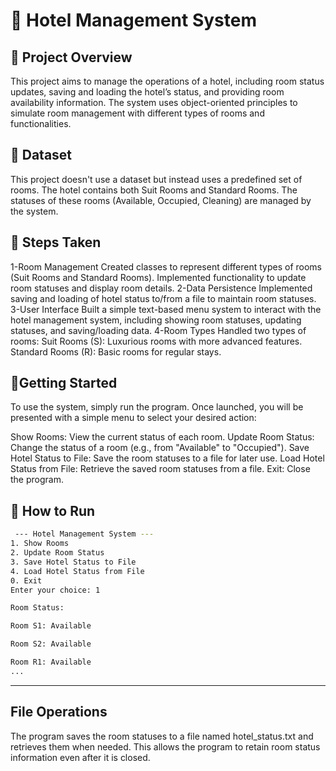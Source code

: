 # 🏨 Hotel Management System
## 📌 Project Overview
This project aims to manage the operations of a hotel, including room status updates, saving and loading the hotel’s status, and providing room availability information. The system uses object-oriented principles to simulate room management with different types of rooms and functionalities.

## 📂 Dataset
This project doesn't use a dataset but instead uses a predefined set of rooms. The hotel contains both Suit Rooms and Standard Rooms. The statuses of these rooms (Available, Occupied, Cleaning) are managed by the system.

## 🔧 Steps Taken
1-Room Management
Created classes to represent different types of rooms (Suit Rooms and Standard Rooms).
Implemented functionality to update room statuses and display room details.
2-Data Persistence
Implemented saving and loading of hotel status to/from a file to maintain room statuses.
3-User Interface
Built a simple text-based menu system to interact with the hotel management system, including showing room statuses, updating statuses, and saving/loading data.
4-Room Types
Handled two types of rooms:
Suit Rooms (S): Luxurious rooms with more advanced features.
Standard Rooms (R): Basic rooms for regular stays.

## 🚀Getting Started
To use the system, simply run the program. Once launched, you will be presented with a simple menu to select your desired action:

Show Rooms: View the current status of each room.
Update Room Status: Change the status of a room (e.g., from "Available" to "Occupied").
Save Hotel Status to File: Save the room statuses to a file for later use.
Load Hotel Status from File: Retrieve the saved room statuses from a file.
Exit: Close the program.

## 📌 How to Run 
```bash
 --- Hotel Management System ---
1. Show Rooms
2. Update Room Status
3. Save Hotel Status to File
4. Load Hotel Status from File
0. Exit
Enter your choice: 1

Room Status:

Room S1: Available

Room S2: Available

Room R1: Available
... 
```
---
## File Operations
The program saves the room statuses to a file named hotel_status.txt and retrieves them when needed. This allows the program to retain room status information even after it is closed.
